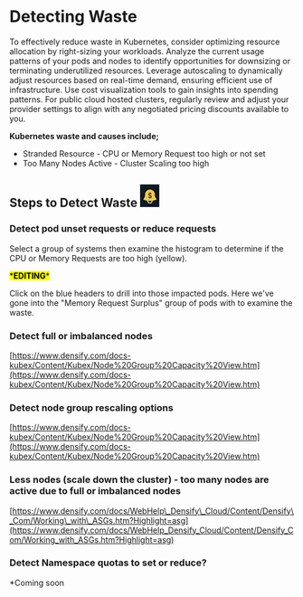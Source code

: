 # Detecting Waste

To effectively reduce waste in Kubernetes, consider optimizing resource allocation by right-sizing your workloads. Analyze the current usage patterns of your pods and nodes to identify opportunities for downsizing or terminating underutilized resources. Leverage autoscaling to dynamically adjust resources based on real-time demand, ensuring efficient use of infrastructure. Use cost visualization tools to gain insights into spending patterns. For public cloud hosted clusters, regularly review and adjust your provider settings to align with any negotiated pricing discounts available to you.

**Kubernetes waste and causes include;**

* Stranded Resource - CPU or Memory Request too high or not set
* Too Many Nodes Active - Cluster Scaling too high&#x20;

## **Steps to Detect Waste** ![](<../.gitbook/assets/image (1) (1) (1) (1) (1).png>)

### Detect pod unset requests or reduce requests

Select a group of systems then examine the histogram to determine if the CPU or Memory Requests are too high (yellow).



<mark style="background-color:yellow;">\*</mark><mark style="background-color:yellow;">**EDITING**</mark><mark style="background-color:yellow;">\*</mark>

Click on the blue headers to drill into those impacted pods. Here we've gone into the "Memory Request Surplus" group of pods with to examine the waste.

&#x20;

### Detect full or imbalanced nodes

[https://www.densify.com/docs-kubex/Content/Kubex/Node%20Group%20Capacity%20View.htm](https://www.densify.com/docs-kubex/Content/Kubex/Node%20Group%20Capacity%20View.htm)

### Detect node group rescaling options&#x20;

[https://www.densify.com/docs-kubex/Content/Kubex/Node%20Group%20Capacity%20View.htm](https://www.densify.com/docs-kubex/Content/Kubex/Node%20Group%20Capacity%20View.htm)

### Less nodes (scale down the cluster) - too many nodes are active due to full or imbalanced nodes

[https://www.densify.com/docs/WebHelp\_Densify\_Cloud/Content/Densify\_Com/Working\_with\_ASGs.htm?Highlight=asg](https://www.densify.com/docs/WebHelp_Densify_Cloud/Content/Densify_Com/Working_with_ASGs.htm?Highlight=asg)

### Detect Namespace quotas to set or reduce?

\*Coming soon
